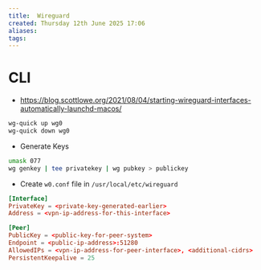 ```yaml
---
title:  Wireguard
created: Thursday 12th June 2025 17:06
aliases: 
tags: 
---
```

# CLI

- https://blog.scottlowe.org/2021/08/04/starting-wireguard-interfaces-automatically-launchd-macos/

```bash
wg-quick up wg0
wg-quick down wg0
```

- Generate Keys

```bash
umask 077
wg genkey | tee privatekey | wg pubkey > publickey
```

- Create `w0.conf` file in `/usr/local/etc/wireguard`

```toml
[Interface]
PrivateKey = <private-key-generated-earlier>
Address = <vpn-ip-address-for-this-interface>

[Peer]
PublicKey = <public-key-for-peer-system>
Endpoint = <public-ip-address>:51280
AllowedIPs = <vpn-ip-address-for-peer-interface>, <additional-cidrs>
PersistentKeepalive = 25
```